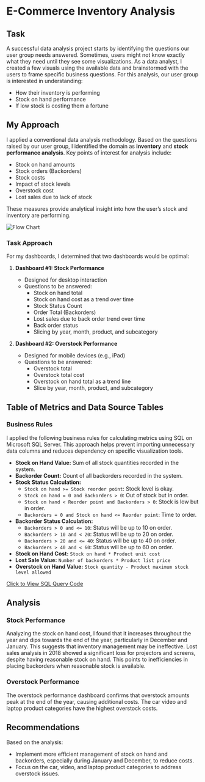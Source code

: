 # E-Commerce Inventory Analysis

## Task

A successful data analysis project starts by identifying the questions our user group needs answered. Sometimes, users might not know exactly what they need until they see some visualizations. As a data analyst, I created a few visuals using the available data and brainstormed with the users to frame specific business questions. For this analysis, our user group is interested in understanding:

- How their inventory is performing
- Stock on hand performance
- If low stock is costing them a fortune

## My Approach

I applied a conventional data analysis methodology. Based on the questions raised by our user group, I identified the domain as **inventory** and **stock performance analysis**. Key points of interest for analysis include:

- Stock on hand amounts
- Stock orders (Backorders)
- Stock costs
- Impact of stock levels
- Overstock cost
- Lost sales due to lack of stock

These measures provide analytical insight into how the user’s stock and inventory are performing.

![Flow Chart]([URL](https://github.com/PrinceIgweze/Inventory-Data-Analysis/blob/main/Flow%20Diagram.png))

### Task Approach

For my dashboards, I determined that two dashboards would be optimal:

1. **Dashboard #1: Stock Performance**
   - Designed for desktop interaction
   - Questions to be answered:
     - Stock on hand total
     - Stock on hand cost as a trend over time
     - Stock Status Count
     - Order Total (Backorders)
     - Lost sales due to back order trend over time
     - Back order status
     - Slicing by year, month, product, and subcategory

2. **Dashboard #2: Overstock Performance**
   - Designed for mobile devices (e.g., iPad)
   - Questions to be answered:
     - Overstock total
     - Overstock total cost
     - Overstock on hand total as a trend line
     - Slice by year, month, product, and subcategory

## Table of Metrics and Data Source Tables

### Business Rules

I applied the following business rules for calculating metrics using SQL on Microsoft SQL Server. This approach helps prevent importing unnecessary data columns and reduces dependency on specific visualization tools.

- **Stock on Hand Value:** Sum of all stock quantities recorded in the system.
- **Backorder Count:** Count of all backorders recorded in the system.
- **Stock Status Calculation:**
  - `Stock on hand >= Stock reorder point`: Stock level is okay.
  - `Stock on hand = 0 and Backorders > 0`: Out of stock but in order.
  - `Stock on hand < Reorder point and Backorders > 0`: Stock is low but in order.
  - `Backorders = 0 and Stock on hand <= Reorder point`: Time to order.
- **Backorder Status Calculation:**
  - `Backorders > 0 and <= 10`: Status will be up to 10 on order.
  - `Backorders > 10 and < 20`: Status will be up to 20 on order.
  - `Backorders > 20 and <= 40`: Status will be up to 40 on order.
  - `Backorders > 40 and < 60`: Status will be up to 60 on order.
- **Stock on Hand Cost:** `Stock on hand * Product unit cost`
- **Lost Sale Value:** `Number of backorders * Product list price`
- **Overstock on Hand Value:** `Stock quantity - Product maximum stock level allowed`

[Click to View SQL Query Code](#)

## Analysis

### Stock Performance

Analyzing the stock on hand cost, I found that it increases throughout the year and dips towards the end of the year, particularly in December and January. This suggests that inventory management may be ineffective. Lost sales analysis in 2018 showed a significant loss for projectors and screens, despite having reasonable stock on hand. This points to inefficiencies in placing backorders when reasonable stock is available.

### Overstock Performance

The overstock performance dashboard confirms that overstock amounts peak at the end of the year, causing additional costs. The car video and laptop product categories have the highest overstock costs.

## Recommendations

Based on the analysis:

- Implement more efficient management of stock on hand and backorders, especially during January and December, to reduce costs.
- Focus on the car, video, and laptop product categories to address overstock issues.
